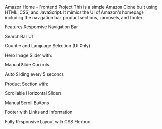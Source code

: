  Amazon Home - Frontend Project
This is a simple Amazon Clone built using HTML, CSS, and JavaScript. It mimics the UI of Amazon's homepage including the navigation bar, product sections, carousels, and footer.

  Features
Responsive Navigation Bar

Search Bar UI

Country and Language Selection (UI Only)

Hero Image Slider with:

Manual Slide Controls

Auto Sliding every 5 seconds

Product Section with:

Scrollable Horizontal Sliders

Manual Scroll Buttons

Footer with Links and Information

Fully Responsive Layout with CSS Flexbox